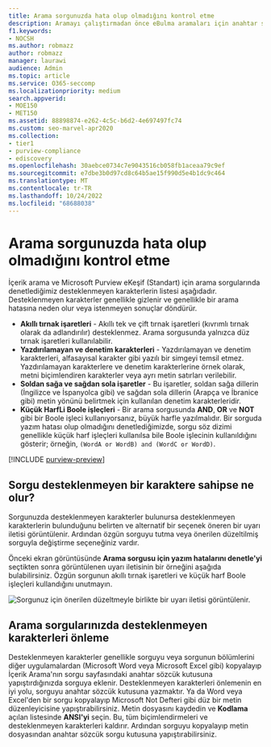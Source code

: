 ```yaml
---
title: Arama sorgunuzda hata olup olmadığını kontrol etme
description: Aramayı çalıştırmadan önce eBulma aramaları için anahtar sözcük sorgunuzdaki hataları ve yazım hatalarını algılamayı öğrenin.
f1.keywords:
- NOCSH
ms.author: robmazz
author: robmazz
manager: laurawi
audience: Admin
ms.topic: article
ms.service: O365-seccomp
ms.localizationpriority: medium
search.appverid:
- MOE150
- MET150
ms.assetid: 88898874-e262-4c5c-b6d2-4e697497fc74
ms.custom: seo-marvel-apr2020
ms.collection:
- tier1
- purview-compliance
- ediscovery
ms.openlocfilehash: 30aebce0734c7e9043516cb058fb1aceaa79c9ef
ms.sourcegitcommit: e7dbe3b0d97cd8c64b5ae15f990d5e4b1dc9c464
ms.translationtype: MT
ms.contentlocale: tr-TR
ms.lasthandoff: 10/24/2022
ms.locfileid: "68688038"
---
```

# <a name="check-your-search-query-for-errors"></a>Arama sorgunuzda hata olup olmadığını kontrol etme
  
İçerik arama ve Microsoft Purview eKeşif (Standart) için arama sorgularında denetlediğimiz desteklenmeyen karakterlerin listesi aşağıdadır. Desteklenmeyen karakterler genellikle gizlenir ve genellikle bir arama hatasına neden olur veya istenmeyen sonuçlar döndürür.
  
- **Akıllı tırnak işaretleri** - Akıllı tek ve çift tırnak işaretleri (kıvrımlı tırnak olarak da adlandırılır) desteklenmez. Arama sorgusunda yalnızca düz tırnak işaretleri kullanılabilir.
- **Yazdırılamayan ve denetim karakterleri** - Yazdırılamayan ve denetim karakterleri, alfasayısal karakter gibi yazılı bir simgeyi temsil etmez. Yazdırılamayan karakterlere ve denetim karakterlerine örnek olarak, metni biçimlendiren karakterler veya ayrı metin satırları verilebilir.
- **Soldan sağa ve sağdan sola işaretler** - Bu işaretler, soldan sağa dillerin (İngilizce ve İspanyolca gibi) ve sağdan sola dillerin (Arapça ve İbranice gibi) metin yönünü belirtmek için kullanılan denetim karakterleridir.
- **Küçük HarfLi Boole işleçleri** - Bir arama sorgusunda **AND**, **OR** ve **NOT** gibi bir Boole işleci kullanıyorsanız, büyük harfle yazılmalıdır. Bir sorguda yazım hatası olup olmadığını denetlediğimizde, sorgu söz dizimi genellikle küçük harf işleçleri kullanılsa bile Boole işlecinin kullanıldığını gösterir; örneğin,  `(WordA or WordB) and (WordC or WordD)`.

[!INCLUDE [purview-preview](../includes/purview-preview.md)]

## <a name="what-happens-if-a-query-has-an-unsupported-character"></a>Sorgu desteklenmeyen bir karaktere sahipse ne olur?

Sorgunuzda desteklenmeyen karakterler bulunursa desteklenmeyen karakterlerin bulunduğunu belirten ve alternatif bir seçenek öneren bir uyarı iletisi görüntülenir. Ardından özgün sorguyu tutma veya önerilen düzeltilmiş sorguyla değiştirme seçeneğiniz vardır.

Önceki ekran görüntüsünde **Arama sorgusu için yazım hatalarını denetle'yi** seçtikten sonra görüntülenen uyarı iletisinin bir örneğini aşağıda bulabilirsiniz. Özgün sorgunun akıllı tırnak işaretleri ve küçük harf Boole işleçleri kullandığını unutmayın.
  
![Sorgunuz için önerilen düzeltmeyle birlikte bir uyarı iletisi görüntülenir.](../media/23214b30-8e52-412c-bd80-63fb1b3ed52d.png)
  
## <a name="how-to-prevent-unsupported-characters-in-your-search-queries"></a>Arama sorgularınızda desteklenmeyen karakterleri önleme

Desteklenmeyen karakterler genellikle sorguyu veya sorgunun bölümlerini diğer uygulamalardan (Microsoft Word veya Microsoft Excel gibi) kopyalayıp İçerik Arama'nın sorgu sayfasındaki anahtar sözcük kutusuna yapıştırdığınızda sorguya eklenir. Desteklenmeyen karakterleri önlemenin en iyi yolu, sorguyu anahtar sözcük kutusuna yazmaktır. Ya da Word veya Excel'den bir sorgu kopyalayıp Microsoft Not Defteri gibi düz bir metin düzenleyicisine yapıştırabilirsiniz. Metin dosyasını kaydedin ve **Kodlama** açılan listesinde **ANSI'yi** seçin. Bu, tüm biçimlendirmeleri ve desteklenmeyen karakterleri kaldırır. Ardından sorguyu kopyalayıp metin dosyasından anahtar sözcük sorgu kutusuna yapıştırabilirsiniz.
